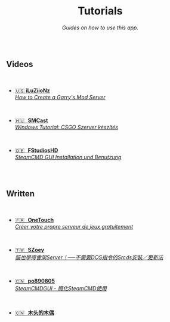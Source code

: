 
<div align = center>

# Tutorials

*Guides on how to use this app.*

</div>

<br>
<br>

## Videos

<br>

-   [🇺🇸 **iLuZiioNz** <br> *How to Create a Garry's Mod Server*][Video English]

    <br>

-   [🇭🇺  **SMCast** <br> *Windows Tutorial: CSGO Szerver készítés*][Video Hungarian]

    <br>

-   [🇩🇪  **FStudiosHD** <br> *SteamCMD GUI Installation und Benutzung*][Video German]

<br>
<br>

## Written

<br>

-   [🇫🇷  **OneTouch** <br> *Créer votre propre serveur de jeux gratuitement*][Written French]

    <br>

-   [🇹🇼  **SZoey** <br> *貓也學得會架Server！──不需要DOS指令的Srcds安裝／更新法*][Written Mandarin A]

    <br>

-   [🇨🇳  **po890805** <br> *SteamCMDGUI - 簡化SteamCMD使用*][Written Mandarin B]

    <br>

-   [🇨🇳  **木头的木偶**][Written Mandarin C]

<br>


<!---------------------------------[ Written ]--------------------------------->

[Written Mandarin A]: http://forum.gamer.com.tw/C.php?bsn=19869&snA=678
[Written Mandarin B]: http://bbs-mychat.com/reads.php?tid=1015330
[Written Mandarin C]: http://tieba.baidu.com/p/3141984256
[Written French]: http://steamcommunity.com/sharedfiles/filedetails/?id=230908126


<!---------------------------------[ Videos ]---------------------------------->

[Video Hungarian]: https://www.youtube.com/watch?v=Agkddo3kq54
[Video English]: https://www.youtube.com/watch?v=ZLY76YVFKqk
[Video German]: https://www.youtube.com/watch?v=2xCB5pAgcao
